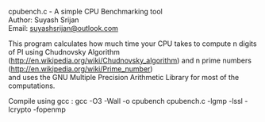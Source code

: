 cpubench.c - A simple CPU Benchmarking tool<br />
Author: Suyash Srijan<br />
Email: suyashsrijan@outlook.com<br />

This program calculates how much time your CPU takes to compute n digits of PI using Chudnovsky Algorithm<br />
(http://en.wikipedia.org/wiki/Chudnovsky_algorithm) and n prime numbers (http://en.wikipedia.org/wiki/Prime_number)<br />
and uses the GNU Multiple Precision Arithmetic Library for most of the computations.</br>

Compile using gcc : gcc -O3 -Wall -o cpubench cpubench.c -lgmp -lssl -lcrypto -fopenmp

